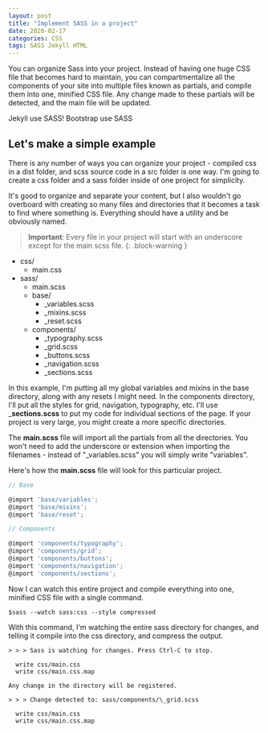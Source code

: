 ```yaml
---
layout: post
title: "Implement SASS in a project"
date: 2020-02-17
categories: CSS
tags: SASS Jekyll HTML
---
```



You can organize Sass into your project. Instead of having one huge CSS file that becomes hard to maintain, you can compartmentalize all the components of your site into multiple files known as partials, and compile them into one, minified CSS file. Any change made to these partials will be detected, and the main file will be updated.

Jekyll use SASS!
Bootstrap use SASS

## Let's make a simple example

There is any number of ways you can organize your project - compiled css in a dist folder, and scss source code in a src folder is one way. I'm going to create a css folder and a sass folder inside of one project for simplicity.

It's good to organize and separate your content, but I also wouldn't go overboard with creating so many files and directories that it becomes a task to find where something is. Everything should have a utility and be obviously named.

> **Important**:  Every file in your project will start with an underscore except for the main scss file.
{: .block-warning }

- css/
  - main.css
- sass/
  - main.scss
  - base/
    - _variables.scss
    - _mixins.scss
    - _reset.scss
  - components/
    - _typography.scss
    - _grid.scss
    - _buttons.scss
    - _navigation.scss
    - _sections.scss


In this example, I'm putting all my global variables and mixins in the base directory, along with any resets I might need. In the components directory, I'll put all the styles for grid, navigation, typography, etc. I'll use ___sections.scss__ to put my code for individual sections of the page. If your project is very large, you might create a more specific directories.

The __main.scss__ file will import all the partials from all the directories. You won't need to add the underscore or extension when importing the filenames - instead of "_variables.scss" you will simply write "variables".

Here's how the __main.scss__ file will look for this particular project.

```javascript
// Base

@import 'base/variables';
@import 'base/mixins';
@import 'base/reset';

// Components

@import 'components/typography';
@import 'components/grid';
@import 'components/buttons';
@import 'components/navigation';
@import 'components/sections';

```
Now I can watch this entire project and compile everything into one, minified CSS file with a single command.

```console
$sass --watch sass:css --style compressed
```

With this command, I'm watching the entire sass directory for changes, and telling it compile into the css directory, and compress the output.
```
> > > Sass is watching for changes. Press Ctrl-C to stop.

  write css/main.css
  write css/main.css.map

Any change in the directory will be registered.

> > > Change detected to: sass/components/\_grid.scss

  write css/main.css
  write css/main.css.map
```
